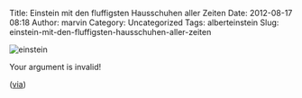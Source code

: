 Title: Einstein mit den fluffigsten Hausschuhen aller Zeiten
Date: 2012-08-17 08:18
Author: marvin
Category: Uncategorized
Tags: alberteinstein
Slug: einstein-mit-den-fluffigsten-hausschuhen-aller-zeiten

![einstein]({static}/images/einstein.jpg)

Your argument is invalid!

([via](http://www.crackajack.de/2012/08/16/einstein-and-his-fuzzy-slippers/))


